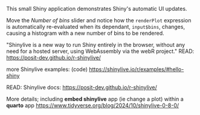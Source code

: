 This small Shiny application demonstrates Shiny's automatic UI updates. 

Move the *Number of bins* slider and notice how the `renderPlot` expression is automatically re-evaluated when its dependant, `input$bins`, changes, causing a histogram with a new number of bins to be rendered.


"Shinylive is a new way to run Shiny entirely in the browser, without any need for a hosted server, using WebAssembly via the webR project."
READ:  https://posit-dev.github.io/r-shinylive/

more Shinylive examples: (code)
https://shinylive.io/r/examples/#hello-shiny

READ:  Shinylive docs:
https://posit-dev.github.io/r-shinylive/

More details;  including **embed shinylive** app (ie change a plot) within a **quarto** app
https://www.tidyverse.org/blog/2024/10/shinylive-0-8-0/

